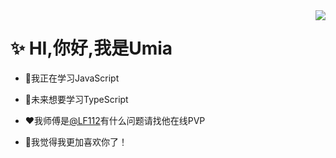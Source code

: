 <a href="https://github.com/anuraghazra/github-readme-stats">
  <img align="right" src="https://github-readme-stats.vercel.app/api?username=yume233" />
</a>

# ✨ HI,你好,我是Umia
* 📘我正在学习JavaScript

* 🔷未来想要学习TypeScript

* ❤️我师傅是[@LF112](https://github.com/LF112)有什么问题请找他在线PVP

* 💌我觉得我更加喜欢你了！
